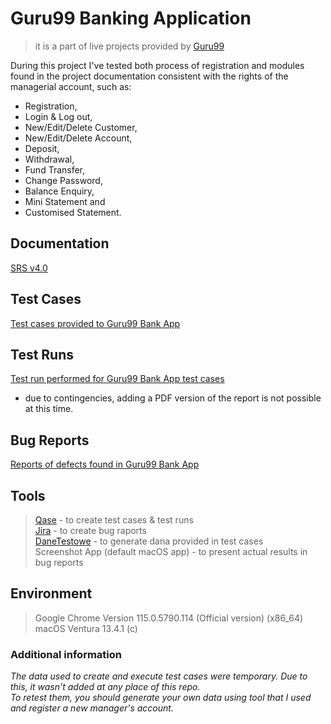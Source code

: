 # Guru99 Banking Application
>it is a part of live projects provided by [Guru99](https://www.guru99.com/l)

During this project I've tested both process of registration and modules found in the project documentation consistent with the rights of the managerial account, such as:

* Registration,
* Login & Log out,
* New/Edit/Delete Customer,
* New/Edit/Delete Account,
* Deposit,
* Withdrawal,
* Fund Transfer,
* Change Password,
* Balance Enquiry,
* Mini Statement and
* Customised Statement.
  
## Documentation
[SRS v4.0]()

## Test Cases
[Test cases provided to Guru99 Bank App]()

## Test Runs
[Test run performed for Guru99 Bank App test cases](https://app.qase.io/public/report/59ad2e3d8dd205fac4ffd96f9726300b7c4143ee)
  * due to contingencies, adding a PDF version of the report is not possible at this time.

## Bug Reports
[Reports of defects found in Guru99 Bank App]()

## Tools
> [Qase]() - to create test cases & test runs<br>
> [Jira]() - to create bug raports<br>
> [DaneTestowe]() - to generate dana provided in test cases<br>
> Screenshot App (default macOS app) - to present actual results in bug reports<br>

## Environment
> Google Chrome Version 115.0.5790.114 (Official version) (x86_64)<br>
> macOS Ventura 13.4.1 (c)

### Additional information
<i>The data used to create and execute test cases were temporary. Due to this, it wasn't added at any place of this repo. <br>
To retest them, you should generate your own data using tool that I used and register a new manager's account.</i>
